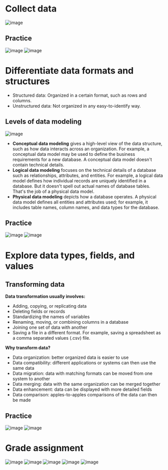 # Collect data
![image](https://github.com/user-attachments/assets/0516f736-6031-4cb4-ba71-1847e0a20e6a)

## Practice
![image](https://github.com/user-attachments/assets/fb351373-7f43-4e7c-90eb-61f8f40fcbe4)
![image](https://github.com/user-attachments/assets/024ee05f-d949-40d2-90b7-75dc4310ed9a)

# Differentiate data formats and structures
- Structured data: Organized in a certain format, such as rows and columns.
- Unstructured data: Not organized in any easy-to-identify way.

## Levels of data modeling

![image](https://github.com/user-attachments/assets/f5956f11-7fca-46aa-b701-7ae9f22d3948)

- **Conceptual data modeling** gives a high-level view of the data structure, such as how data interacts across an organization. For example, a conceptual data model may be used to define the business requirements for a new database. A conceptual data model doesn't contain technical details. 
- **Logical data modeling** focuses on the technical details of a database such as relationships, attributes, and entities. For example, a logical data model defines how individual records are uniquely identified in a database. But it doesn't spell out actual names of database tables. That's the job of a physical data model.
- **Physical data modeling** depicts how a database operates. A physical data model defines all entities and attributes used; for example, it includes table names, column names, and data types for the database.

## Practice 
![image](https://github.com/user-attachments/assets/9bf4b942-b443-4b99-81e4-d8fbca3434b9)
![image](https://github.com/user-attachments/assets/cb5c2966-ee40-4212-bf34-fae462dadd66)

# Explore data types, fields, and values
## Transforming data
**Data transformation usually involves:**
- Adding, copying, or replicating data
- Deleting fields or records 
- Standardizing the names of variables
- Renaming, moving, or combining columns in a database
- Joining one set of data with another
- Saving a file in a different format. For example, saving a spreadsheet as a comma separated values (.csv) file.

**Why transform data?**
- Data organization: better organized data is easier to use
- Data compatibility: different applications or systems can then use the same data
- Data migration: data with matching formats can be moved from one system to another
- Data merging: data with the same organization can be merged together
- Data enhancement: data can be displayed with more detailed fields
- Data comparison: apples-to-apples comparisons of the data can then be made

## Practice
![image](https://github.com/user-attachments/assets/beb0ae70-d202-4391-9860-7afe8205e6cf)
![image](https://github.com/user-attachments/assets/867d7cef-bb8a-44d4-9481-99bb0116af7e)

# Grade assignment

![image](https://github.com/user-attachments/assets/1e625fc1-2336-4e62-8f40-ecdbc1e4600e)
![image](https://github.com/user-attachments/assets/63103412-6936-4aec-b29a-da9fe0406d7e)
![image](https://github.com/user-attachments/assets/ed91f841-5932-4651-ac2e-450a2ea41f5b)
![image](https://github.com/user-attachments/assets/14c450bf-78ea-4ac9-916e-12456a26f2a4)
![image](https://github.com/user-attachments/assets/37412767-0ab0-4ec3-884f-37ead91fff75)




